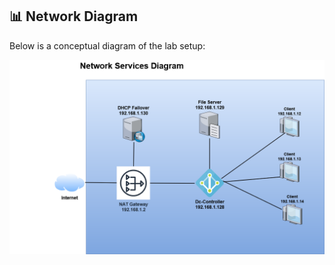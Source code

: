 ## 📊 Network Diagram

Below is a conceptual diagram of the lab setup:

![Network Diagram](images/network-diagram.png)
